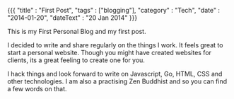 {{{
    "title"    : "First Post",
    "tags"     : ["blogging"],
    "category" : "Tech",
    "date"     : "2014-01-20",
    "dateText" : "20 Jan 2014"
}}}

This is my First Personal Blog and my first post.

I decided to write and share regularly on the things I work. It feels great to start a personal website. Though you might have created websites for clients, its a great feeling to create one for you.

I hack things and look forward to write on Javascript, Go, HTML, CSS and other technologies. I am also a practising Zen Buddhist and so you can find a few words on that.

